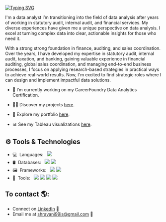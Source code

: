 [![Typing SVG](https://readme-typing-svg.herokuapp.com?color=56bff0&lines=Hi+I'm+Shravani)](https://git.io/typing-svg)


I'm a data analyst  I’m transitioning into the field of data analysis after years of working in statutory audit, internal audit, and financial services. My diverse experiences have given me a unique perspective on data analysis. I excel at turning complex data into clear, actionable insights for those who need it.

With a strong strong foundation in finance, auditing, and sales coordination. Over the years, I have developed my expertise in statutory audit, internal audit, taxation, and banking, gaining valuable experience in financial auditing, global sales coordination, and managing end-to-end business processes, I focus on applying research-based strategies in practical ways to achieve real-world results. Now, I'm excited to find strategic roles where I can design and implement impactful data solutions.

- 🌱 I’m currently working on my CareerFoundry Data Analytics Certification.
  
- 👨‍💻 Discover my projects [here]().

- 📄 Explore my portfolio [here]().
  
- 📊 See my Tableau visualizations [here](https://public.tableau.com/app/profile/shravani.i6064/vizzes).


## ⚙ Tools & Technologies

- 💻&nbsp;&nbsp;Languages:&nbsp;&nbsp;&nbsp;[<img src="https://img.shields.io/badge/-Python-333333?style=flat&logo=python&logoColor=3776AB">](https://www.python.org/)&nbsp;
- 🛢&nbsp;&nbsp;Databases:&nbsp;&nbsp;&nbsp;[<img src="https://img.shields.io/badge/-PostgreSQL-333333?style=flat&logo=postgresql&logoColor=4169E1">](https://www.postgresql.org/)&nbsp;[<img src="https://img.shields.io/badge/-MySQL-333333?style=flat&logo=mysql&logoColor=4479A1">](https://www.mysql.com/)&nbsp;
- 🖼&nbsp;&nbsp;Frameworks:&nbsp;&nbsp;&nbsp;[<img src="https://img.shields.io/badge/-Pandas-333333?style=flat&logo=pandas&logoColor=150458">](https://pandas.pydata.org/)&nbsp;[<img src="https://img.shields.io/badge/-NumPy-333333?style=flat&logo=numpy&logoColor=013243">](https://numpy.org/)
- 🔧&nbsp;&nbsp;Tools:&nbsp;&nbsp;&nbsp;[<img src="http://img.shields.io/badge/-Git-333333?style=flat&logo=git&logoColor=F1502F">](https://git-scm.com/)&nbsp;[<img src="http://img.shields.io/badge/-GitHub-333333?style=flat&logo=github&logoColor=FFFFFF">](https://github.com/)&nbsp;[<img src="https://img.shields.io/badge/-Tableau-333333?style=flat&logo=tableau&logoColor=E97627">](https://www.tableau.com/)&nbsp;[<img src="https://img.shields.io/badge/-Jupyter-333333?style=flat&logo=jupyter&logoColor=F37626">](https://jupyter.org/)

## To contact 🌎: 
- Connect on <a href="https://www.linkedin.com/in/shravani-i-s-390666165/">LinkedIn</a> 💼
- Email me at [shravani99is@gmail.com](mailto:shravani99is@gmail.com) 📧
